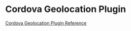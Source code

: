# Cordova Geolocation Plugin

[Cordova Geolocation Plugin Reference](https://cordova.apache.org/docs/en/8.x/reference/cordova-plugin-geolocation/index.html)

<YouTube
    title="Geolocation with JavaScript"
    url="https://www.youtube.com/watch?v=NIAqR34eg7I"
/>

<!--
<YouTube
    title="Geolocation on Cordova"
    url=""
/>
-->